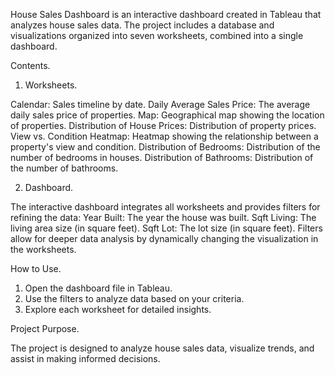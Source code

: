 House Sales Dashboard is an interactive dashboard created in Tableau that analyzes house sales data. The project includes a database and visualizations organized into seven worksheets, combined into a single dashboard.

Contents.

1. Worksheets.

  Calendar:
    Sales timeline by date.
  Daily Average Sales Price:
    The average daily sales price of properties.
  Map:
    Geographical map showing the location of properties.
  Distribution of House Prices:
    Distribution of property prices.
  View vs. Condition Heatmap:
    Heatmap showing the relationship between a property's view and condition.
  Distribution of Bedrooms:
    Distribution of the number of bedrooms in houses.
  Distribution of Bathrooms:
    Distribution of the number of bathrooms.
  
2. Dashboard.
    
  The interactive dashboard integrates all worksheets and provides filters for refining the data:
    Year Built: The year the house was built.
    Sqft Living: The living area size (in square feet).
    Sqft Lot: The lot size (in square feet).
  Filters allow for deeper data analysis by dynamically changing the visualization in the worksheets.

How to Use.

1. Open the dashboard file in Tableau.
2. Use the filters to analyze data based on your criteria.
3. Explore each worksheet for detailed insights.

Project Purpose.

The project is designed to analyze house sales data, visualize trends, and assist in making informed decisions.
